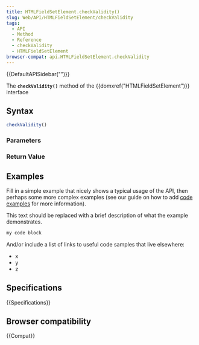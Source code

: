 ```yaml
---
title: HTMLFieldSetElement.checkValidity()
slug: Web/API/HTMLFieldSetElement/checkValidity
tags:
  - API
  - Method
  - Reference
  - checkValidity
  - HTMLFieldSetElement
browser-compat: api.HTMLFieldSetElement.checkValidity
---
```

{{DefaultAPISidebar("")}}

The **`checkValidity()`** method of the {{domxref("HTMLFieldSetElement")}} interface 

## Syntax

```js
checkValidity()
```

### Parameters



### Return Value



## Examples

Fill in a simple example that nicely shows a typical usage of the API, then perhaps some more complex examples (see our guide on how to add [code examples](/en-US/docs/MDN/Contribute/Structures/Code_examples) for more information).

This text should be replaced with a brief description of what the example demonstrates.

```js
my code block
```

And/or include a list of links to useful code samples that live elsewhere:

*   x
*   y
*   z

## Specifications

{{Specifications}}

## Browser compatibility

{{Compat}}

